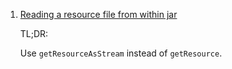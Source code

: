  1. [Reading a resource file from within jar](https://stackoverflow.com/questions/20389255/reading-a-resource-file-from-within-jar)
    
    TL;DR:
    
    Use `getResourceAsStream` instead of `getResource`.
